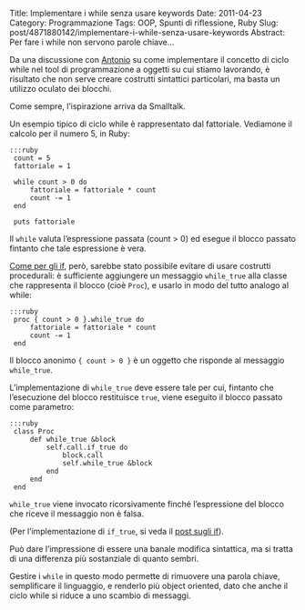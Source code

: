 Title: Implementare i while senza usare keywords
Date: 2011-04-23
Category: Programmazione
Tags: OOP, Spunti di riflessione, Ruby
Slug: post/4871880142/implementare-i-while-senza-usare-keywords
Abstract: Per fare i while non servono parole chiave...

Da una discussione con [Antonio][] su come implementare il concetto di ciclo while nel tool di programmazione a oggetti su cui stiamo lavorando, è risultato che non serve creare costrutti sintattici particolari, ma basta un utilizzo oculato dei blocchi.

[Antonio]: http://blogs.ugidotnet.org/AntonioGanci/Default.aspx

Come sempre, l’ispirazione arriva da Smalltalk.

Un esempio tipico di ciclo while è rappresentato dal fattoriale. Vediamone il calcolo per il numero 5, in Ruby:

    :::ruby
     count = 5
     fattoriale = 1

     while count > 0 do
         fattoriale = fattoriale * count
         count -= 1
     end

     puts fattoriale

Il `while` valuta l’espressione passata (count > 0) ed esegue il blocco passato fintanto che tale espressione è vera.

[Come per gli if][], però, sarebbe stato possibile evitare di usare costrutti procedurali: è sufficiente aggiungere un messaggio `while_true` alla classe che rappresenta il blocco (cioè `Proc`), e usarlo in modo del tutto analogo al while:

[Come per gli if]: /post/3181905943/implementare-gli-if-senza-usare-keywords

    :::ruby
     proc { count > 0 }.while_true do
         fattoriale = fattoriale * count
         count -= 1
     end

Il blocco anonimo `{ count > 0 }` è un oggetto che risponde al messaggio `while_true`.

L’implementazione di `while_true` deve essere tale per cui, fintanto che l’esecuzione del blocco restituisce `true`, viene eseguito il blocco passato come parametro:

    :::ruby
     class Proc
         def while_true &block
             self.call.if_true do
                 block.call
                 self.while_true &block
             end
         end
     end

`while_true` viene invocato ricorsivamente finché l’espressione del blocco che riceve il messaggio non è falsa.

(Per l’implementazione di `if_true`, si veda il [post sugli if]).

[post sugli if]: /post/3181905943/implementare-gli-if-senza-usare-keywords

Può dare l’impressione di essere una banale modifica sintattica, ma si tratta di una differenza più sostanziale di quanto sembri.

Gestire i `while` in questo modo permette di rimuovere una parola chiave, semplificare il linguaggio, e renderlo più object oriented, dato che anche il ciclo while si riduce a uno scambio di messaggi.
